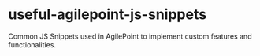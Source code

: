 # useful-agilepoint-js-snippets
Common JS Snippets used in AgilePoint to implement custom features and functionalities.
